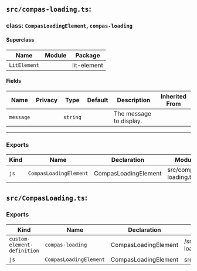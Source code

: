 ## `src/compas-loading.ts`:

### class: `CompasLoadingElement`, `compas-loading`

#### Superclass

| Name         | Module | Package     |
| ------------ | ------ | ----------- |
| `LitElement` |        | lit-element |

#### Fields

| Name      | Privacy | Type     | Default | Description             | Inherited From |
| --------- | ------- | -------- | ------- | ----------------------- | -------------- |
| `message` |         | `string` |         | The message to display. |                |

<hr/>

### Exports

| Kind | Name                   | Declaration          | Module                | Package |
| ---- | ---------------------- | -------------------- | --------------------- | ------- |
| `js` | `CompasLoadingElement` | CompasLoadingElement | src/compas-loading.ts |         |

## `src/CompasLoading.ts`:

### Exports

| Kind                        | Name                   | Declaration          | Module                 | Package |
| --------------------------- | ---------------------- | -------------------- | ---------------------- | ------- |
| `custom-element-definition` | `compas-loading`       | CompasLoadingElement | /src/compas-loading.js |         |
| `js`                        | `CompasLoadingElement` | CompasLoadingElement | src/CompasLoading.ts   |         |
